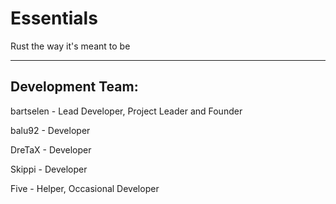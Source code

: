 Essentials
==========

Rust the way it's meant to be

----------------
Development Team:
----------------
bartselen - Lead Developer, Project Leader and Founder

balu92 - Developer

DreTaX - Developer

Skippi - Developer

Five - Helper, Occasional Developer
